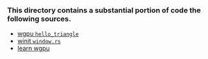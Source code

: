 ### This directory contains a substantial portion of code the following sources.
 - [wgpu `hello_triangle`](https://github.com/gfx-rs/wgpu/blob/ad194a8a3e843ef0bac1b1a7b08569cf91ac222c/examples/features/src/hello_triangle/mod.rs)
 - [winit `window.rs`](https://github.com/rust-windowing/winit/blob/master/examples/window.rs)
 - [learn wgpu](https://sotrh.github.io/learn-wgpu/)
